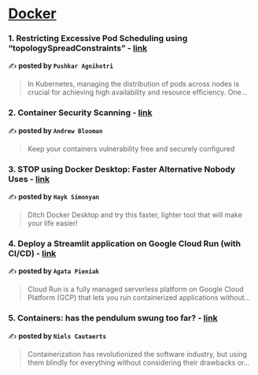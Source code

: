 
<h1><a href=https://medium.com/tag/docker/recommended target="_blank" rel="noopener noreferrer">Docker</a></h1>
<h3>1. Restricting Excessive Pod Scheduling using “topologySpreadConstraints” - <a href="https://medium.com/@2211pushkaragnihotri/restricting-excessive-pod-scheduling-using-topologyspreadconstraints-99a5e984f1a3" target="_blank" rel="noopener noreferrer">link</a></h3>

✍️ **posted by `Pushkar Agnihotri`**

<blockquote>In Kubernetes, managing the distribution of pods across nodes is crucial for achieving high availability and resource efficiency. One…</blockquote>

<h3>2. Container Security Scanning - <a href="https://medium.com/itnext/container-security-scanning-f16b438db58d" target="_blank" rel="noopener noreferrer">link</a></h3>

✍️ **posted by `Andrew Blooman`**

<blockquote>Keep your containers vulnerability free and securely configured</blockquote>

<h3>3. STOP using Docker Desktop: Faster Alternative Nobody Uses - <a href="https://medium.com/gitconnected/stop-using-docker-desktop-faster-alternative-nobody-uses-d36a64af09a6" target="_blank" rel="noopener noreferrer">link</a></h3>

✍️ **posted by `Hayk Simonyan`**

<blockquote>Ditch Docker Desktop and try this faster, lighter tool that will make your life easier!</blockquote>

<h3>4. Deploy a Streamlit application on Google Cloud Run (with CI/CD) - <a href="https://medium.com/@the.agata.pieniak/deploy-a-streamlit-application-on-google-cloud-run-with-ci-cd-b66ce18e9f8b" target="_blank" rel="noopener noreferrer">link</a></h3>

✍️ **posted by `Agata Pieniak`**

<blockquote>Cloud Run is a fully managed serverless platform on Google Cloud Platform (GCP) that lets you run containerized applications without…</blockquote>

<h3>5. Containers: has the pendulum swung too far? - <a href="https://medium.com/itnext/containers-has-the-pendulum-swung-too-far-208ad02a6b42" target="_blank" rel="noopener noreferrer">link</a></h3>

✍️ **posted by `Niels Cautaerts`**

<blockquote>Containerization has revolutionized the software industry, but using them blindly for everything without considering their drawbacks or…</blockquote>

